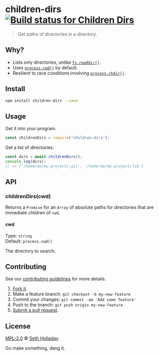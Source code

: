 # children-dirs [![Build status for Children Dirs](https://img.shields.io/circleci/project/sholladay/children-dirs/master.svg "Build Status")](https://circleci.com/gh/sholladay/children-dirs "Builds")

> Get paths of directories in a directory.

## Why?

 - Lists only directories, unlike [`fs.readdir()`](https://nodejs.org/api/fs.html#fs_fs_readdir_path_options_callback).
 - Uses [`process.cwd()`](https://nodejs.org/api/process.html#process_process_cwd) by default.
 - Resilient to race conditions involving [`process.chdir()`](https://nodejs.org/api/process.html#process_process_chdir_directory).

## Install

```sh
npm install children-dirs --save
```

## Usage

Get it into your program.

```js
const childrenDirs = require('children-dirs');
```

Get a list of directories.

```js
const dirs = await childrenDirs();
console.log(dirs);
// => ['/home/me/my-project/.git', '/home/me/my-project/lib']
```

## API

### childrenDirs(cwd)

Returns a `Promise` for an `Array` of absolute paths for directories that are immediate children of `cwd`.

#### cwd

Type: `string`<br>
Default: `process.cwd()`

The directory to search.

## Contributing

See our [contributing guidelines](https://github.com/sholladay/children-dirs/blob/master/CONTRIBUTING.md "Guidelines for participating in this project") for more details.

1. [Fork it](https://github.com/sholladay/children-dirs/fork).
2. Make a feature branch: `git checkout -b my-new-feature`
3. Commit your changes: `git commit -am 'Add some feature'`
4. Push to the branch: `git push origin my-new-feature`
5. [Submit a pull request](https://github.com/sholladay/children-dirs/compare "Submit code to this project for review").

## License

[MPL-2.0](https://github.com/sholladay/children-dirs/blob/master/LICENSE "License for children-dirs") © [Seth Holladay](https://seth-holladay.com "Author of children-dirs")

Go make something, dang it.
